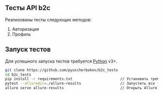 ## Тесты API b2c 

Реализованы тесты следующих методов:
1) Авторизация
2) Профиль

## Запуск тестов

Для успешного запуска тестов требуется  [Python](https://www.python.org/) v3+.


```sh
git clone https://github.com/pyuscherbakov/b2c_tests 
cd b2c_tests                                         
pip install -r requirements.txt                      // Установить требуемые плагины python
pytest --alluredir=./allure-results                  // Запустить все тесты и сформировать Allure отчет
allure serve allure-results                          // Открыть Allure отчет
```

